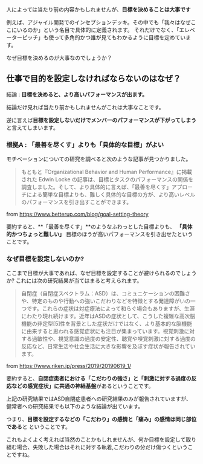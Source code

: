 




 




人によっては当たり前の内容かもしれませんが、**目標を決めることは大事です**

例えば、アジャイル開発でのインセプションデッキ。その中でも「我々はなぜここにいるのか」という名目で具体的に定義されます。
それだけでなく、「エレベーターピッチ」も使って多角的かつ誰が見てもわかるように目標を定めています。

なぜ目標を決めるのが大事なのでしょうか？



## 仕事で目的を設定しなければならないのはなぜ？

結論 : **目標を決めると、より高いパフォーマンスが出ます。**

結論だけ見れば当たり前かもしれませんがこれは大事なことです。

逆に言えば**目標を設定しないだけでメンバーのパフォーマンスが下がってしまう** と言えてしまいます。





### 根拠A : 「最善を尽くす」よりも「具体的な目標」がよい

モチベーションについての研究を調べると次のような記事が見つかりました。

> もともと『Organizational Behavior and Human Performance』に掲載された Edwin Locke の記事は、目標とタスクのパフォーマンスの関係を調査しました。そして、より具体的に言えば、「最善を尽くす」アプローチによる簡単な目標よりも、難しく具体的な目標の方が、より高いレベルのパフォーマンスを引き出すことができます。

from https://www.betterup.com/blog/goal-setting-theory


要約すると、**「最善を尽くす」**のようなふわっとした目標よりも、 **「具体的かつちょっと難しい」** 目標のほうが高いパフォーマンスを引き出せたということです。



### なぜ目標を設定しないのか?

ここまで目標が大事であれば、なぜ目標を設定することが避けられるのでしょうか?
これには次の研究結果が当てはまると考えられます。

> 自閉症（自閉症スペクトラム：ASD）は、コミュニケーションの困難さや、特定のものや行動への強いこだわりなどを特徴とする発達障がいの一つです。これらの症状は対症療法によって和らぐ場合もありますが、生涯にわたり現れ続けます。近年はASDの症状として、こうした複雑な高次脳機能の非定型[5]性を背景とした症状だけではなく、より基本的な脳機能に由来すると思われる感覚症状にも注目が集まっています。視覚刺激に対する過敏性や、視覚意識の過度の安定性、聴覚や嗅覚刺激に対する過度の反応など、日常生活や社会生活に大きな影響を及ぼす症状が報告されています。

from https://www.riken.jp/press/2019/20190619_1/


要約すると、**自閉症患者における「こだわりの強さ」と「刺激に対する過度の反応などの感覚症状」に共通の神経基盤**があるということです。

上記の研究結果ではASD自閉症患者への研究結果のみが報告されていますが、健常者への研究結果でも以下のような結論が出ています。

つまり、**目標を設定するなどの「こだわり」の感情と「痛み」の感情は同じ部位である**と
ということです。

これもよくよく考えれば当然のことかもしれませんが、何か目標を設定して取り組む場合、失敗した場合はそれに対する執着,こだわりの分だけ傷つくということですね。









